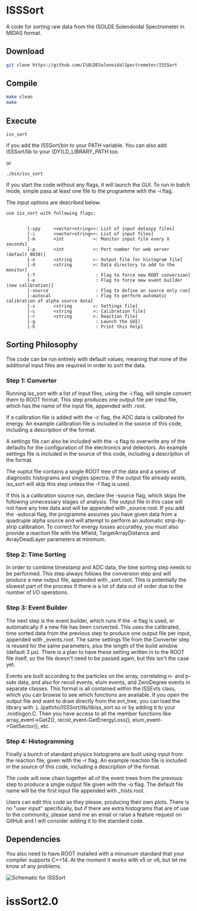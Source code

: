 # ISSSort

A code for sorting raw data from the ISOLDE Solendoidal Spectrometer in MIDAS format.

## Download

```bash
git clone https://github.com/ISOLDESolenoidalSpectrometer/ISSSort
```

## Compile

```bash
make clean
make
```


## Execute

```
iss_sort
```
if you add the ISSSort/bin to your PATH variable. You can also add ISSSort/lib to your (DY)LD_LIBRARY_PATH too.

or
```
./bin/iss_sort
```

If you start the code without any flags, it will launch the GUI. To run in batch mode, simple pass at least one file to the programme with the -i flag.

The input options are described below.

```
use iss_sort with following flags:

        
        [-spy     <vector<string>>: List of input dataspy files]
        [-i       <vector<string>>: List of input files]
        [-m       <int           >: Monitor input file every X seconds]
        [-p       <int           >: Port number for web server (default 8030)]
        [-o       <string        >: Output file for histogram file]
        [-d       <string        >: Data directory to add to the monitor]
        [-f                       : Flag to force new ROOT conversion]
        [-e                       : Flag to force new event builder (new calibration)]
        [-source                  : Flag to define an source only run]
        [-autocal                 : Flag to perform automatic calibration of alpha source data]
        [-s       <string        >: Settings file]
        [-c       <string        >: Calibration file]
        [-r       <string        >: Reaction file]
        [-g                       : Launch the GUI]
        [-h                       : Print this help]
```


## Sorting Philosophy

The code can be run entirely with default values, meaning that none of the additional input files are required in order to sort the data.

### Step 1: Converter
Running iss_sort with a list of input files, using the -i flag, will simple convert them to ROOT format.
This step produces one output file per input file, which has the name of the input file, appended with .root.

If a calibration file is added with the -c flag, the ADC data is calibrated for energy.
An example calibration file is included in the source of this code, including a description of the format.

A settings file can also be included with the -s flag to overwrite any of the defaults for the configuration of the electronics and detectors.
An example settings file is included in the source of this code, including a description of the format.

The ouptut file contains a single ROOT tree of the data and a series of diagnostic histograms and singles spectra.
If the output file already exists, iss_sort will skip this step unless the -f flag is used.

If this is a calibration source run, declare the -source flag, which skips the following unnecessary stages of analysis.
The output file in this case will not have any tree data and will be appended with _source.root.
If you add the -autocal flag, the programme assumes you have given data from a quadruple alpha source and will attempt to perform an automatic strip-by-strip calibration.
To correct for energy losses accuratley, you must also provide a reaction file with the Mfield, TargetArrayDistance and ArrayDeadLayer parameters at minimum.

### Step 2: Time Sorting
In order to combine timestamp and ADC data, the time sorting step needs to be performed.
This step always follows the conversion step and will produce a new output file, appended with _sort.root.
This is potentially the slowest part of the process if there is a lot of data out of order due to the number of I/O operations.

### Step 3: Event Builder
The next step is the event builder, which runs if the -e flag is used, or automatically if a new file has been converted.
This uses the calibrated, time sorted data from the previous step to produce one output file per input, appended with _events.root.
The same settings file from the Converter step is reused for the same parameters, plus the length of the build window (default 3 µs).
There is a plan to have these setting written in to the ROOT file itself, so the file doesn't need to be passed again, but this isn't the case yet.

Events are built according to the particles on the array, correlating n- and p-side data, and also for recoil events, elum events, and ZeroDegree events in separate classes.
This format is all contained within the ISSEvts class, which you can browse to see which functions are available.
If you open the output file and want to draw directly from the evt_tree, you can load the library with .L /path/to/ISSSort/lib/libiss_sort.so or by adding it to your .rootlogon.C.
Then you have access to all the member functions like array_event->GetZ(), recoil_event-GetEnergyLoss(), elum_event->GetSector(), etc.

### Step 4: Histogramming
Finally a bunch of standard physics histograms are built using input from the reaction file, given with the -r flag.
An example reaction file is included in the source of this code, including a description of the format.

The code will now chain together all of the event trees from the previous step to produce a single output file given with the -o flag.
The default file name will be the first input file appended with _hists.root.

Users can edit this code as they please, producing their own plots.
There is no "user input" specifically, but if there are extra histograms that are of use to the community, please send me an email or raise 
a feature request on GitHub and I will consider adding it to the standard code.

## Dependencies

You also need to have ROOT installed with a minumum standard that your compiler supports C++14. At the moment it works with v5 or v6, but let me know of any problems.


![Schematic for ISSSort](./.schematic_isssort.png)
# issSort2.0

